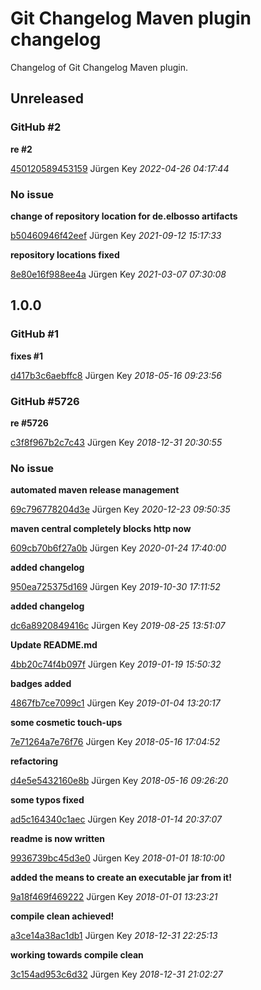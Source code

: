 # Git Changelog Maven plugin changelog

Changelog of Git Changelog Maven plugin.

## Unreleased
### GitHub #2 

**re #2**


[450120589453159](https://github.com/elbosso/webbrowser/commit/450120589453159) Jürgen Key *2022-04-26 04:17:44*


### No issue

**change of repository location for de.elbosso artifacts**


[b50460946f42eef](https://github.com/elbosso/webbrowser/commit/b50460946f42eef) Jürgen Key *2021-09-12 15:17:33*

**repository locations fixed**


[8e80e16f988ee4a](https://github.com/elbosso/webbrowser/commit/8e80e16f988ee4a) Jürgen Key *2021-03-07 07:30:08*


## 1.0.0
### GitHub #1 

**fixes #1**


[d417b3c6aebffc8](https://github.com/elbosso/webbrowser/commit/d417b3c6aebffc8) Jürgen Key *2018-05-16 09:23:56*


### GitHub #5726 

**re #5726**


[c3f8f967b2c7c43](https://github.com/elbosso/webbrowser/commit/c3f8f967b2c7c43) Jürgen Key *2018-12-31 20:30:55*


### No issue

**automated maven release management**


[69c796778204d3e](https://github.com/elbosso/webbrowser/commit/69c796778204d3e) Jürgen Key *2020-12-23 09:50:35*

**maven central completely blocks http now**


[609cb70b6f27a0b](https://github.com/elbosso/webbrowser/commit/609cb70b6f27a0b) Jürgen Key *2020-01-24 17:40:00*

**added changelog**


[950ea725375d169](https://github.com/elbosso/webbrowser/commit/950ea725375d169) Jürgen Key *2019-10-30 17:11:52*

**added changelog**


[dc6a8920849416c](https://github.com/elbosso/webbrowser/commit/dc6a8920849416c) Jürgen Key *2019-08-25 13:51:07*

**Update README.md**


[4bb20c74f4b097f](https://github.com/elbosso/webbrowser/commit/4bb20c74f4b097f) Jürgen Key *2019-01-19 15:50:32*

**badges added**


[4867fb7ce7099c1](https://github.com/elbosso/webbrowser/commit/4867fb7ce7099c1) Jürgen Key *2019-01-04 13:20:17*

**some cosmetic touch-ups**


[7e71264a7e76f76](https://github.com/elbosso/webbrowser/commit/7e71264a7e76f76) Jürgen Key *2018-05-16 17:04:52*

**refactoring**


[d4e5e5432160e8b](https://github.com/elbosso/webbrowser/commit/d4e5e5432160e8b) Jürgen Key *2018-05-16 09:26:20*

**some typos fixed**


[ad5c164340c1aec](https://github.com/elbosso/webbrowser/commit/ad5c164340c1aec) Jürgen Key *2018-01-14 20:37:07*

**readme is now written**


[9936739bc45d3e0](https://github.com/elbosso/webbrowser/commit/9936739bc45d3e0) Jürgen Key *2018-01-01 18:10:00*

**added the means to create an executable jar from it!**


[9a18f469f469222](https://github.com/elbosso/webbrowser/commit/9a18f469f469222) Jürgen Key *2018-01-01 13:23:21*

**compile clean achieved!**


[a3ce14a38ac1db1](https://github.com/elbosso/webbrowser/commit/a3ce14a38ac1db1) Jürgen Key *2018-12-31 22:25:13*

**working towards compile clean**


[3c154ad953c6d32](https://github.com/elbosso/webbrowser/commit/3c154ad953c6d32) Jürgen Key *2018-12-31 21:02:27*


